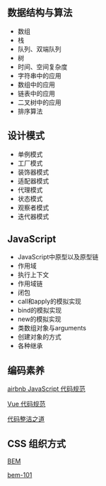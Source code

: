 ## 数据结构与算法

  * 数组
  * 栈
  * 队列、双端队列
  * 树
  * 时间、空间复杂度
  * 字符串中的应用
  * 数组中的应用
  * 链表中的应用
  * 二叉树中的应用
  * 排序算法

## 设计模式

  * 单例模式
  * 工厂模式
  * 装饰器模式
  * 适配器模式
  * 代理模式
  * 状态模式
  * 观察者模式
  * 迭代器模式

## JavaScript 

  * JavaScript中原型以及原型链
  * 作用域
  * 执行上下文
  * 作用域链
  * 闭包
  * call和apply的模拟实现
  * bind的模拟实现
  * new的模拟实现
  * 类数组对象与arguments
  * 创建对象的方式
  * 各种继承


## 编码素养

[airbnb JavaScript 代码规范](https://github.com/airbnb/javascript)

[Vue 代码规范](https://github.com/wangjing013/blog/issues/24)

[代码整洁之道](https://github.com/ryanmcdermott/clean-code-javascript)

## CSS 组织方式

[BEM](http://getbem.com/introduction/)

[bem-101](https://css-tricks.com/bem-101/)
